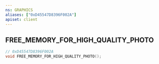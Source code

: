 ```yaml
---
ns: GRAPHICS
aliases: ["0xD45547D8396F002A"]
apiset: client
---
```

## FREE_MEMORY_FOR_HIGH_QUALITY_PHOTO

```c
// 0xD45547D8396F002A
void FREE_MEMORY_FOR_HIGH_QUALITY_PHOTO();
```





